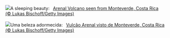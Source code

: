 ![](https://www.bing.com/th?id=OHR.ArenalCostaRica_EN-GB7820638738_UHD.jpg&w=1000)A sleeping beauty:&nbsp;&ensp;[Arenal Volcano seen from Monteverde, Costa Rica (© Lukas Bischoff/Getty Images)](https://www.bing.com/th?id=OHR.ArenalCostaRica_EN-GB7820638738_UHD.jpg)
<br><br/>
![](https://www.bing.com/th?id=OHR.ArenalCostaRica_PT-BR2896313529_UHD.jpg&w=1000)Uma beleza adormecida:&nbsp;&ensp;[Vulcão Arenal visto de Monteverde, Costa Rica (© Lukas Bischoff/Getty Images)](https://www.bing.com/th?id=OHR.ArenalCostaRica_PT-BR2896313529_UHD.jpg)
<br><br/>
